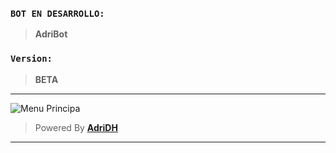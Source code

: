 ### **`BOT EN DESARROLLO:`**
> **AdriBot**
### **`Version:`**
> **BETA**
___
![Menu Principa](https://i.ibb.co/bzmB98s/file.jpg)

> Powered By **[AdriDH](https://wa.me/5646069199)**
___
